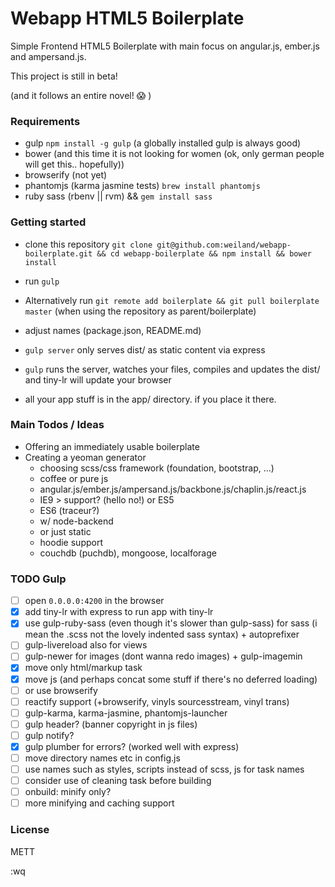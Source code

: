 # Webapp HTML5 Boilerplate

Simple Frontend HTML5 Boilerplate with main focus
on angular.js, ember.js and ampersand.js.

This project is still in beta!

(and it follows an entire novel! :scream: )

### Requirements
- gulp `npm install -g gulp` (a globally installed gulp is always good)
- bower (and this time it is not looking for women (ok, only german people will get this.. hopefully))
- browserify (not yet)
- phantomjs (karma jasmine tests) `brew install phantomjs`
- ruby sass (rbenv || rvm) && `gem install sass`

### Getting started
- clone this repository `git clone git@github.com:weiland/webapp-boilerplate.git && cd webapp-boilerplate && npm install && bower install`
- run `gulp` 

- Alternatively run `git remote add boilerplate && git pull boilerplate master` (when using the repository as parent/boilerplate)
- adjust names (package.json, README.md)
- `gulp server`  only serves dist/ as static content via express
- `gulp`  runs the server, watches your files, compiles and updates the dist/ and tiny-lr will update your browser
- all your app stuff is in the app/ directory. if you place it there.

### Main Todos / Ideas
- Offering an immediately usable boilerplate
- Creating a yeoman generator
    + choosing scss/css framework (foundation, bootstrap, ...)
    + coffee or pure js
    + angular.js/ember.js/ampersand.js/backbone.js/chaplin.js/react.js
    + IE9 > support? (hello no!) or ES5 
    + ES6 (traceur?)
    + w/ node-backend
    + or just static
    + hoodie support
    + couchdb (puchdb), mongoose, localforage

### TODO Gulp
- [ ] open `0.0.0.0:4200` in the browser
- [x] add tiny-lr with express to run app with tiny-lr
- [x] use gulp-ruby-sass (even though it's slower than gulp-sass) for sass (i mean the .scss not the lovely indented sass syntax) + autoprefixer
- [ ] gulp-livereload also for views
- [ ] gulp-newer for images (dont wanna redo images) + gulp-imagemin
- [x] move only html/markup task
- [x] move js (and perhaps concat some stuff if there's no deferred loading)
- [ ] or use browserify
- [ ] reactify support (+browserify, vinyls sourcesstream, vinyl trans)
- [ ] gulp-karma, karma-jasmine, phantomjs-launcher
- [ ] gulp header? (banner copyright in js files)
- [ ] gulp notify?
- [x] gulp plumber for errors? (worked well with express)
- [ ] move directory names etc in config.js
- [ ] use names such as styles, scripts instead of scss, js for task names
- [ ] consider use of cleaning task before building
- [ ] onbuild: minify only?
- [ ] more minifying and caching support

### License
METT

:wq
